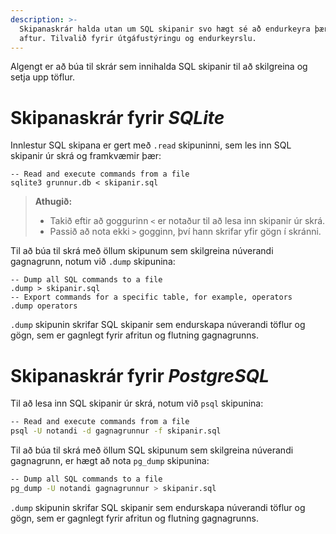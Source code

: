 ```yaml
---
description: >-
  Skipanaskrár halda utan um SQL skipanir svo hægt sé að endurkeyra þær án þess að skrifa þær 
  aftur. Tilvalið fyrir útgáfustýringu og endurkeyrslu.
---
```


Algengt er að búa til skrár sem innihalda SQL skipanir til að skilgreina og setja upp töflur.

# Skipanaskrár fyrir _SQLite_

Innlestur SQL skipana er gert með `.read` skipuninni, sem les inn SQL skipanir úr skrá og framkvæmir
þær:

``` 
-- Read and execute commands from a file 
sqlite3 grunnur.db < skipanir.sql 
```

> **Athugið:**
> - Takið eftir að goggurinn `<` er notaður til að lesa inn skipanir úr skrá.
> - Passið að nota ekki `>` gogginn, því hann skrifar yfir gögn í skránni.

Til að búa til skrá með öllum skipunum sem skilgreina núverandi gagnagrunn, notum við `.dump`
skipunina:

```
-- Dump all SQL commands to a file 
.dump > skipanir.sql
-- Export commands for a specific table, for example, operators 
.dump operators 
```

`.dump` skipunin skrifar SQL skipanir sem endurskapa núverandi töflur og gögn, sem er gagnlegt fyrir
afritun og flutning gagnagrunns.

# Skipanaskrár fyrir _PostgreSQL_

Til að lesa inn SQL skipanir úr skrá, notum við `psql` skipunina:

```bash
-- Read and execute commands from a file
psql -U notandi -d gagnagrunnur -f skipanir.sql
```

Til að búa til skrá með öllum SQL skipunum sem skilgreina núverandi gagnagrunn, er hægt að nota
`pg_dump` skipunina:

```bash
-- Dump all SQL commands to a file
pg_dump -U notandi gagnagrunnur > skipanir.sql
```

`.dump` skipunin skrifar SQL skipanir sem endurskapa núverandi töflur og gögn, sem er gagnlegt
fyrir afritun og flutning gagnagrunns.

